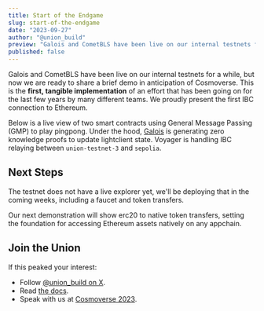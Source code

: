 ```yaml
---
title: Start of the Endgame
slug: start-of-the-endgame
date: "2023-09-27"
author: "@union_build"
preview: "Galois and CometBLS have been live on our internal testnets for a while, but now we are ready to share a brief demo in anticipation of Cosmoverse. This is the first, tangible implementation of an effort that has been going on for the last few years by many different teams. We proudly present the first IBC connection to Ethereum."
published: false
---
```


Galois and CometBLS have been live on our internal testnets for a while, but now we are ready to share a brief demo in anticipation of Cosmoverse. This is the **first, tangible implementation** of an effort that has been going on for the last few years by many different teams. We proudly present the first IBC connection to Ethereum.

Below is a live view of two smart contracts using General Message Passing (GMP) to play pingpong. Under the hood, [Galois]() is generating zero knowledge proofs to update lightclient state. Voyager is handling IBC relaying between `union-testnet-3` and `sepolia`. 

## Next Steps

The testnet does not have a live explorer yet, we'll be deploying that in the coming weeks, including a faucet and token transfers. 

Our next demonstration will show erc20 to native token transfers, setting the foundation for accessing Ethereum assets natively on any appchain.

## Join the Union

If this peaked your interest:

- Follow [@union_build on X](https://x.com/union_build).
- Read [the docs](https://docs.union.build).
- Speak with us at [Cosmoverse 2023](https://cosmoverse.org/).
